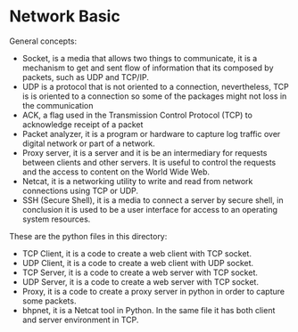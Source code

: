 # Network Basic

General concepts:
+ Socket, is a media that allows two things to communicate, it is a mechanism to get and sent flow of information that its composed by packets, such as UDP and TCP/IP.
+ UDP is a protocol that is not oriented to a connection, nevertheless, TCP is is oriented to a connection so some of the packages might not loss in the communication
+ ACK, a flag used in the Transmission Control Protocol (TCP) to acknowledge receipt of a packet
+ Packet analyzer, it is a program or hardware to capture log traffic over digital network or part of a network.
+ Proxy server, it is a server and it is be an intermediary for requests between clients and other servers. It is useful
 to control the requests and the access to content on the World Wide Web.
+ Netcat, it is a networking utility to write and read from network connections using TCP or UDP.
+ SSH (Secure Shell), it is a media to connect a server by secure shell, in conclusion it is used to be a user interface
 for access to an operating system resources. 

These are the python files in this directory:
+ TCP Client, it is a code to create a web client with TCP socket. 
+ UDP Client, it is a code to create a web client with UDP socket. 
+ TCP Server, it is a code to create a web server with TCP socket.  
+ UDP Server, it is a code to create a web server with TCP socket. 
+ Proxy, it is a code to create a proxy server in python in order to capture some packets.
+ bhpnet, it is a Netcat tool in Python. In the same file it has both client and server environment in TCP.
